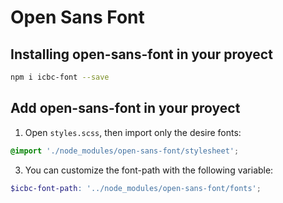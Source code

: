 # Open Sans Font

## Installing open-sans-font in your proyect
```bash
npm i icbc-font --save
```

## Add open-sans-font in your proyect

1. Open `styles.scss`, then import only the desire fonts:

```scss
@import './node_modules/open-sans-font/stylesheet';
```

3. You can customize the font-path with the following variable:

```scss
$icbc-font-path: '../node_modules/open-sans-font/fonts';
```